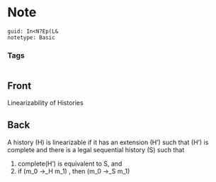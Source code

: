# Note
```
guid: In<N?Ep(L&
notetype: Basic
```

### Tags
```
```

## Front
Linearizability of Histories

## Back
A history \(H\) is linearizable if it has an extension \(H’\) such that \(H’\) is complete and there is a legal sequential history \(S\) such that
1. complete(H’) is equivalent to S, and
2. if \(m_0 →_H m_1\) , then \(m_0 →_S m_1\)
